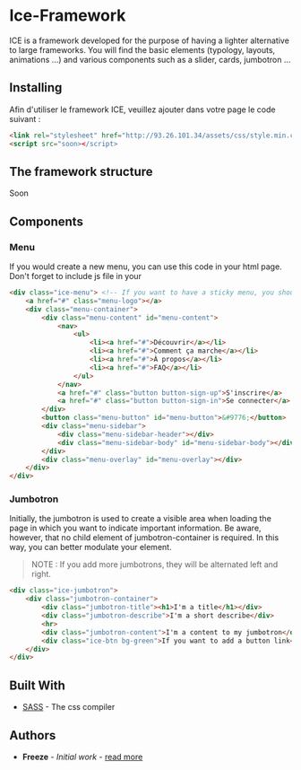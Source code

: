 # Ice-Framework

ICE is a framework developed for the purpose of having a lighter alternative to large frameworks.
You will find the basic elements (typology, layouts, animations ...) and various components such as a slider, cards, jumbotron ...

## Installing

Afin d'utiliser le framework ICE, veuillez ajouter dans votre page le code suivant :
```html
<link rel="stylesheet" href="http://93.26.101.34/assets/css/style.min.css">
<script src="soon></script>
```

## The framework structure

Soon

## Components

### Menu
If you would create a new menu, you can use this code in your html page. Don't forget to include js file in your <head>
```html
<div class="ice-menu"> <!-- If you want to have a sticky menu, you should add "sticky" tag here -->
    <a href="#" class="menu-logo"></a>
    <div class="menu-container">
        <div class="menu-content" id="menu-content">
            <nav>
                <ul>
                    <li><a href="#">Découvrir</a></li>
                    <li><a href="#">Comment ça marche</a></li>
                    <li><a href="#">À propos</a></li>
                    <li><a href="#">FAQ</a></li>
                </ul>
            </nav>
            <a href="#" class="button button-sign-up">S'inscrire</a>
            <a href="#" class="button button-sign-in">Se connecter</a>
        </div>
        <button class="menu-button" id="menu-button">&#9776;</button>
        <div class="menu-sidebar">
            <div class="menu-sidebar-header"></div>
            <div class="menu-sidebar-body" id="menu-sidebar-body"></div>
        </div>
        <div class="menu-overlay" id="menu-overlay"></div>
    </div>
</div>
```

### Jumbotron
Initially, the jumbotron is used to create a visible area when loading the page in which you want to indicate important information.
Be aware, however, that no child element of jumbotron-container is required.
In this way, you can better modulate your element.
>NOTE : If you add more jumbotrons, they will be alternated left and right.
```html
<div class="ice-jumbotron">
    <div class="jumbotron-container">
        <div class="jumbotron-title"><h1>I'm a title</h1></div>
        <div class="jumbotron-describe">I'm a short describe</div>
        <hr>
        <div class="jumbotron-content">I'm a content to my jumbotron</div>
        <div class="ice-btn bg-green">If you want to add a button link</div>
    </div>
</div>
```

## Built With

* [SASS](https://sass-lang.com/) - The css compiler


## Authors

* **Freeze** - *Initial work* - [read more](https://github.com/Freeze455)